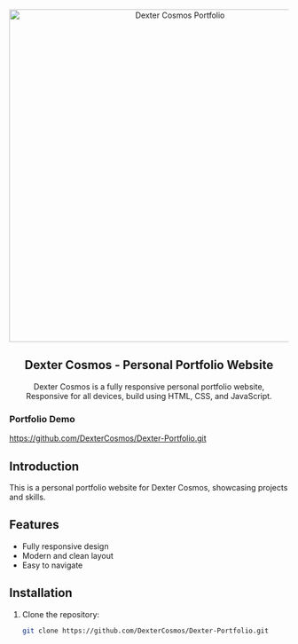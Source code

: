 <div align="center">

  <br />
  <br />
  <img src=".assets/images/desktop.png" alt="Dexter Cosmos Portfolio" width="600"/>
  <br />

  <h2 align="center">Dexter Cosmos - Personal Portfolio Website</h2>

  Dexter Cosmos is a fully responsive personal portfolio website, <br />Responsive for all devices, build using HTML, CSS, and JavaScript.

</div>

### Portfolio Demo

https://github.com/DexterCosmos/Dexter-Portfolio.git

## Introduction

This is a personal portfolio website for Dexter Cosmos, showcasing projects and skills.

## Features

- Fully responsive design
- Modern and clean layout
- Easy to navigate

## Installation

1. Clone the repository:
   ```sh
   git clone https://github.com/DexterCosmos/Dexter-Portfolio.git